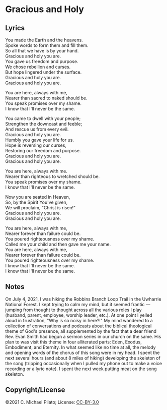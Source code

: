 # Gracious and Holy

## Lyrics

You made the Earth and the heavens.  
Spoke words to form them and fill them.  
So all that we have is by your hand.  
Gracious and holy you are.  
You gave us freedom and purpose.  
We chose rebellion and curses.  
But hope lingered under the surface.  
Gracious and holy you are.  
Gracious and holy you are.  
  
You are here, always with me,  
Nearer than sacred to naked should be.  
You speak promises over my shame.  
I know that I'll never be the same.  
  
You came to dwell with your people;  
Strengthen the downcast and feeble;  
And rescue us from every evil.  
Gracious and holy you are.  
Humbly you gave your life for us.  
Hope is reversing our curses,  
Restoring our freedom and purpose.  
Gracious and holy you are.  
Gracious and holy you are.  
  
You are here, always with me.  
Nearer than righteous to wretched should be.  
You speak promises over my shame.  
I know that I'll never be the same.  
  
Now you are seated in Heaven,  
So, by the Spirit You've given,  
We will proclaim, "Christ is risen!"  
Gracious and holy you are.  
Gracious and holy you are.  
  
You are here, always with me,  
Nearer forever than failure could be.  
You poured righteousness over my shame.  
Called me your child and then gave me your name.  
You are here, always with me,  
Nearer forever than failure could be.  
You poured righteousness over my shame.  
I know that I'll never be the same.  
I know that I'll never be the same.  

## Notes

On July 4, 2021, I was hiking the Robbins Branch Loop Trail in the
Uwharrie National Forest.  I kept trying to calm my mind, but it
seemed frantic &mdash; jumping from thought to thought across all the
various roles I play (husband, parent, employee, worship leader,
etc.).  At one point I yelled aloud in frustration, "Why is so noisy
in here?!"  My mind wandered to a collection of conversations and
podcasts about the biblical theological theme of God's presence, all
supplemented by the fact that a dear friend Rev. Evan Smith had begun
a sermon series in our church on the same.  His plan to was visit this
theme in four alliterated parts: Eden, Exodus, Embodiment, and
Eternity.  In what seemed like no time at all, the melody and opening
words of the chorus of this song were in my head.  I spent the next
several hours (and about 8 miles of hiking) developing the skeleton of
the song (tripping occasionally when I pulled my phone out to make a
voice recording or a lyric note).  I spent the next week putting meat
on the song skeleton.

## Copyright/License

©2021 C. Michael Pilato; License: [CC-BY-3.0](https://creativecommons.org/licenses/by/3.0/)
